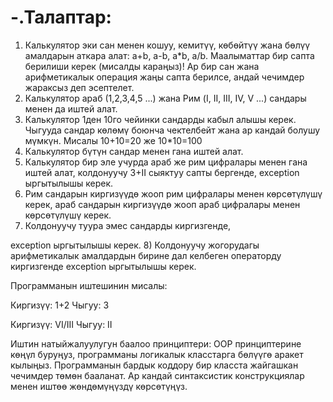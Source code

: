 # -.Талаптар:
1) Калькулятор эки сан менен кошуу, кемитүү, көбөйтүү жана бөлүү амалдарын аткара алат: a+b, a-b, a*b, a/b. Маалыматтар бир сапта берилиши керек (мисалды караңыз)! Ар бир сан жана арифметикалык операция жаңы сапта берилсе, андай чечимдер жараксыз деп эсептелет.
2) Калькулятор араб (1,2,3,4,5 ...) жана Рим (I, II, III, IV, V ...) сандары менен да иштей алат.
3) Калькулятор 1ден 10го чейинки сандарды кабыл алышы керек. Чыгууда сандар көлөмү боюнча чектелбейт жана ар кандай болушу мүмкүн. Мисалы 10+10=20 же 10*10=100
4) Калькулятор бүтүн сандар менен гана иштей алат.
5) Калькулятор бир эле учурда араб же рим цифралары менен гана иштей алат, колдонуучу 3+II сыяктуу сапты бергенде, exception ыргытылышы керек.
6) Рим сандарын киргизүүдө жооп рим цифралары менен көрсөтүлүшү керек, араб сандарын киргизүүдө жооп араб цифралары менен көрсөтүлүшү керек.
7) Колдонуучу туура эмес сандарды киргизгенде, 

exception ыргытылышы керек.
8) Колдонуучу жогорудагы арифметикалык амалдардын бирине дал келбеген операторду киргизгенде exception ыргытылышы керек.



Программанын иштешинин мисалы:


Киргизүү:
1+2
Чыгуу:
3


Киргизүү:
VI/III
Чыгуу:
II


Иштин натыйжалуулугун баалоо принциптери:
OOP принциптерине көңүл буруңуз, программаны логикалык класстарга бөлүүгө аракет кылыңыз. Программанын бардык коддору бир класста жайгашкан чечимдер төмөн бааланат. Ар кандай синтаксистик конструкциялар менен иштөө жөндөмүңүздү көрсөтүңүз.

